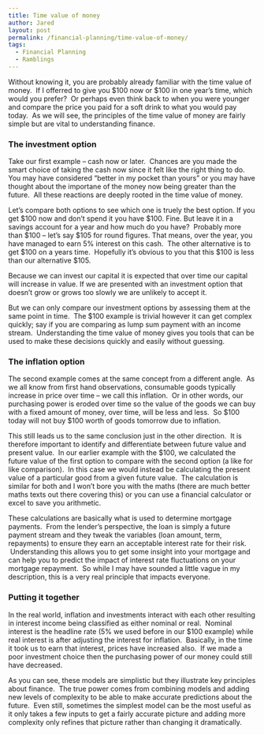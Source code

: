 ```yaml
---
title: Time value of money
author: Jared
layout: post
permalink: /financial-planning/time-value-of-money/
tags:
  - Financial Planning
  - Ramblings
---
```

Without knowing it, you are probably already familiar with the time value of money.  If I offerred to give you $100 now or $100 in one year’s time, which would you prefer?  Or perhaps even think back to when you were younger and compare the price you paid for a soft drink to what you would pay today.  As we will see, the principles of the time value of money are fairly simple but are vital to understanding finance.

### The investment option

Take our first example &#8211; cash now or later.  Chances are you made the smart choice of taking the cash now since it felt like the right thing to do.  You may have considered “better in my pocket than yours” or you may have thought about the importane of the money now being greater than the future.  All these reactions are deeply rooted in the time value of money.

Let’s compare both options to see which one is truely the best option. If you get $100 now and don’t spend it you have $100. Fine. But leave it in a savings account for a year and how much do you have?  Probably more than $100 &#8211; let’s say $105 for round figures. That means, over the year, you have managed to earn 5% interest on this cash.  The other alternative is to get $100 on a years time.  Hopefully it’s obvious to you that this $100 is less than our alternative $105.

Because we can invest our capital it is expected that over time our capital will increase in value. If we are presented with an investment option that doesn’t grow or grows too slowly we are unlikely to accept it.

But we can only compare our investment options by assessing them at the same point in time.  The $100 example is trivial however it can get complex quickly; say if you are comparing as lump sum payment with an income stream.  Understanding the time value of money gives you tools that can be used to make these decisions quickly and easily without guessing.

### The inflation option

The second example comes at the same concept from a different angle.  As we all know from first hand observations, consumable goods typically increase in price over time &#8211; we call this inflation.  Or in other words, our purchasing power is eroded over time so the value of the goods we can buy with a fixed amount of money, over time, will be less and less.  So $100 today will not buy $100 worth of goods tomorrow due to inflation.

This still leads us to the same conclusion just in the other direction.  It is therefore important to identify and differentiate between future value and present value.  In our earlier example with the $100, we calculated the future value of the first option to compare with the second option (a like for like comparison).  In this case we would instead be calculating the present value of a particular good from a given future value.  The calculation is similar for both and I won’t bore you with the maths (there are much better maths texts out there covering this) or you can use a financial calculator or excel to save you arithmetic.

These calculations are basically what is used to determine mortgage payments.  From the lender’s perspective, the loan is simply a future payment stream and they tweak the variables (loan amount, term, repayments) to ensure they earn an acceptable interest rate for their risk.  Understanding this allows you to get some insight into your mortgage and can help you to predict the impact of interest rate fluctuations on your mortgage repayment.  So while I may have sounded a little vague in my description, this is a very real principle that impacts everyone.

### Putting it together

In the real world, inflation and investments interact with each other resulting in interest income being classified as either nominal or real.  Nominal interest is the headline rate (5% we used before in our $100 example) while real interest is after adjusting the interest for inflation.  Basically, in the time it took us to earn that interest, prices have increased also.  If we made a poor investment choice then the purchasing power of our money could still have decreased.

As you can see, these models are simplistic but they illustrate key principles about finance.  The true power comes from combining models and adding new levels of complexity to be able to make accurate predictions about the future.  Even still, sometimes the simplest model can be the most useful as it only takes a few inputs to get a fairly accurate picture and adding more complexity only refines that picture rather than changing it dramatically.
